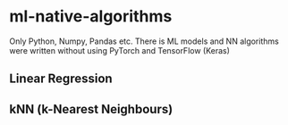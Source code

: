 # ml-native-algorithms
Only Python, Numpy, Pandas etc. There is ML models and NN algorithms were written without using PyTorch and TensorFlow (Keras)
##  Linear Regression
## kNN (k-Nearest Neighbours)
